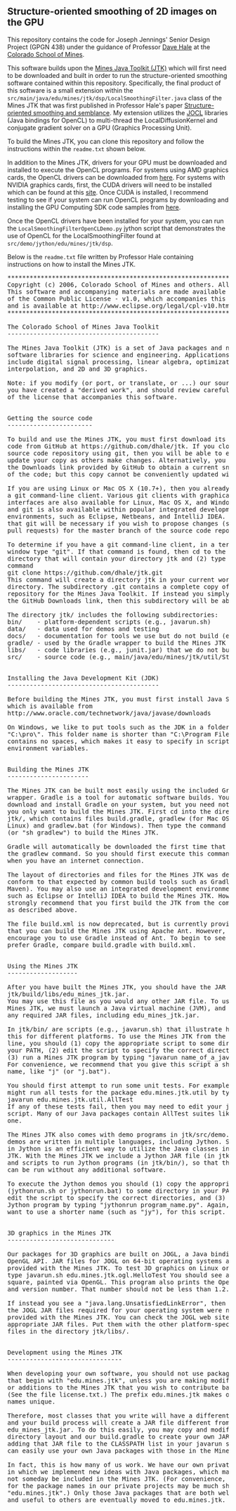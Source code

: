 ## Structure-oriented smoothing of 2D images on the GPU

This repository contains the code for Joseph Jennings' Senior Design Project (GPGN 438) 
under the guidance of Professor [Dave Hale](http://inside.mines.edu/~dhale) 
at the [Colorado School of Mines](http://mines.edu).

This software builds upon the  [Mines Java Toolkit (JTK)](https://github.com/dhale/jtk/) which 
will first need to be downloaded and built in order to run the structure-oriented smoothing software 
contained within this repository. Specifically, the final product of this software
is a small extension within the `src/main/java/edu/mines/jtk/dsp/LocalSmoothingFilter.java` class of the Mines JTK that was first published in Professor 
Hale's paper [Structure-oriented smoothing and semblance](http://inside.mines.edu/~dhale/papers/Hale09StructureOrientedSmoothingAndSemblance.pdf).
My extension utilizes the [JOCL](http://www.jocl.org/) libraries (Java bindings for OpenCL) to multi-thread the 
LocalDiffusionKernel and conjugate gradient solver on a GPU (Graphics Processing Unit). 

To build the Mines JTK, you can clone this repository and follow the instructions within the `readme.txt` shown below.

In addition to the Mines JTK, drivers for your GPU must be downloaded and installed to execute the OpenCL programs.
For systems using AMD graphics cards, the OpenCL drivers can be downloaded from 
[here](http://developer.amd.com/tools-and-sdks/opencl-zone/).
For systems with NVIDIA graphics cards, first, the CUDA drivers will need to 
be installed which can be found at this [site](https://developer.nvidia.com/cuda-downloads?sid=607361).
Once CUDA is installed, I recommend testing to see if your system can run OpenCL programs by 
downloading and installing the GPU Computing SDK code samples from [here](https://developer.nvidia.com/cuda-toolkit-32-downloads).

Once the OpenCL drivers have been installed for your system, you can run the `LocalSmoothingFilterOpenCLDemo.py` jython script that demonstrates the use of 
OpenCL for the LocalSmoothingFilter found at `src/demo/jython/edu/mines/jtk/dsp`. 

Below is the `readme.txt` file written by Professor Hale containing instructions
on how to install the Mines JTK.
<pre>
*****************************************************************************
Copyright (c) 2006, Colorado School of Mines and others. All rights reserved.
This software and accompanying materials are made available under the terms 
of the Common Public License - v1.0, which accompanies this distribution, 
and is available at http://www.eclipse.org/legal/cpl-v10.html
*****************************************************************************

The Colorado School of Mines Java Toolkit
-----------------------------------------

The Mines Java Toolkit (JTK) is a set of Java packages and native (non-Java) 
software libraries for science and engineering. Applications currently 
include digital signal processing, linear algebra, optimization, meshing,
interpolation, and 2D and 3D graphics.

Note: if you modify (or port, or translate, or ...) our source code, then
you have created a "derived work", and should review carefully the terms
of the license that accompanies this software.


Getting the source code
-----------------------

To build and use the Mines JTK, you must first download its source
code from GitHub at https://github.com/dhale/jtk. If you clone this
source code repository using git, then you will be able to easily
update your copy as others make changes. Alternatively, you may use
the Downloads link provided by GitHub to obtain a current snapshot
of the code; but this copy cannot be conveniently updated with git.

If you are using Linux or Mac OS X (10.7+), then you already have 
a git command-line client. Various git clients with graphical user
interfaces are also available for Linux, Mac OS X, and Windows, 
and git is also available within popular integrated development 
environments, such as Eclipse, Netbeans, and IntelliJ IDEA. Note 
that git will be necessary if you wish to propose changes (submit 
pull requests) for the master branch of the source code repository. 

To determine if you have a git command-line client, in a terminal 
window type "git". If that command is found, then cd to the 
directory that will contain your directory jtk and (2) type the 
command
git clone https://github.com/dhale/jtk.git
This command will create a directory jtk in your current working
directory. The subdirectory .git contains a complete copy of the
repository for the Mines Java Toolkit. If instead you simply use
the GitHub Downloads link, then this subdirectory will be absent.

The directory jtk/ includes the following subdirectories:
bin/    - platform-dependent scripts (e.g., javarun.sh)
data/   - data used for demos and testing
docs/   - documentation for tools we use but do not build (e.g., JUnit)
gradle/ - used by the Gradle wrapper to build the Mines JTK
libs/   - code libraries (e.g., junit.jar) that we do not build
src/    - source code (e.g., main/java/edu/mines/jtk/util/Stopwatch.java)


Installing the Java Development Kit (JDK)
-----------------------------------------

Before building the Mines JTK, you must first install Java SE JDK 7,
which is available from
http://www.oracle.com/technetwork/java/javase/downloads

On Windows, we like to put tools such as the JDK in a folder named 
"C:\pro\". This folder name is shorter than "C:\Program Files" and 
contains no spaces, which makes it easy to specify in scripts and
environment variables.


Building the Mines JTK
----------------------

The Mines JTK can be built most easily using the included Gradle
wrapper. Gradle is a tool for automatic software builds. You can
download and install Gradle on your system, but you need not do so if
you only want to build the Mines JTK. First cd into the directory
jtk/, which contains files build.gradle, gradlew (for Mac OS and
Linux) and gradlew.bat (for Windows). Then type the command "gradlew"
(or "sh gradlew") to build the Mines JTK.

Gradle will automatically be downloaded the first time that you use
the gradlew command. So you should first execute this command only
when you have an internet connection.

The layout of directories and files for the Mines JTK was designed to
conform to that expected by common build tools such as Gradle (and
Maven). You may also use an integrated development environment (IDE),
such as Eclipse or IntelliJ IDEA to build the Mines JTK. However, we
strongly recommend that you first build the JTK from the command line,
as described above.

The file build.xml is now deprecated, but is currently provided so
that you can build the Mines JTK using Apache Ant. However, we
encourage you to use Gradle instead of Ant. To begin to see why we
prefer Gradle, compare build.gradle with build.xml.


Using the Mines JTK
-------------------

After you have built the Mines JTK, you should have the JAR file
jtk/build/libs/edu_mines_jtk.jar.
You may use this file as you would any other JAR file. To use the
Mines JTK, we must launch a Java virtual machine (JVM), and specify
any required JAR files, including edu_mines_jtk.jar.

In jtk/bin/ are scripts (e.g., javarun.sh) that illustrate how to do
this for different platforms. To use the Mines JTK from the command
line, you should (1) copy the appropriate script to some directory in
your PATH, (2) edit the script to specify the correct directories, and
(3) run a Mines JTK program by typing "javarun name_of_a_java_class".
For convenience, we recommend that you give this script a shorter
name, like "j" (or "j.bat").

You should first attempt to run some unit tests. For example, you
might run all tests for the package edu.mines.jtk.util by typing 
javarun edu.mines.jtk.util.AllTest 
If any of these tests fail, then you may need to edit your javarun
script. Many of our Java packages contain AllTest suites like this
one.

The Mines JTK also comes with demo programs in jtk/src/demo. These
demos are written in multiple languages, including Jython. Scripting
in Jython is an efficient way to utilize the Java classes in the Mines
JTK. With the Mines JTK we include a Jython JAR file (in jtk/libs/),
and scripts to run Jython programs (in jtk/bin/), so that these demos
can be run without any additional software.
 
To execute the Jython demos you should (1) copy the appropriate script
(jythonrun.sh or jythonrun.bat) to some directory in your PATH, (2)
edit the script to specify the correct directories, and (3) run a
Jython program by typing "jythonrun program_name.py". Again, you may
want to use a shorter name (such as "jy"), for this script.


3D graphics in the Mines JTK
-----------------------------

Our packages for 3D graphics are built on JOGL, a Java binding for the
OpenGL API. JAR files for JOGL on 64-bit operating systems are
provided with the Mines JTK. To test 3D graphics on Linux or Mac OS X,
type javarun.sh edu.mines.jtk.ogl.HelloTest You should see a white
square, painted via OpenGL. This program also prints the OpenGL vendor
and version number. That number should not be less than 1.2.

If instead you see a "java.lang.UnsatisfiedLinkError", then perhaps
the JOGL JAR files required for your operating system were not
provided with the Mines JTK. You can check the JOGL web site for
appropriate JAR files. Put them with the other platform-specific JAR
files in the directory jtk/libs/.


Development using the Mines JTK
-------------------------------

When developing your own software, you should not use package names
that begin with "edu.mines.jtk", unless you are making modifications
or additions to the Mines JTK that you wish to contribute back to us.
(See the file license.txt.) The prefix edu.mines.jtk makes our class
names unique.

Therefore, most classes that you write will have a different prefix,
and your build process will create a JAR file different from our
edu_mines_jtk.jar. To do this easily, you may copy and modify our
directory layout and our build.gradle to create your own JAR file. By
adding that JAR file to the CLASSPATH list in your javarun script, you
can easily use your own Java packages with those in the Mines JTK.

In fact, this is how many of us work. We have our own private projects
in which we implement new ideas with Java packages, which may or may
not someday be included in the Mines JTK. (For convenience, the prefix
for the package names in our private projects may be much shorter than
"edu.mines.jtk".) Only those Java packages that are both well written
and useful to others are eventually moved to edu.mines.jtk.

</pre>

